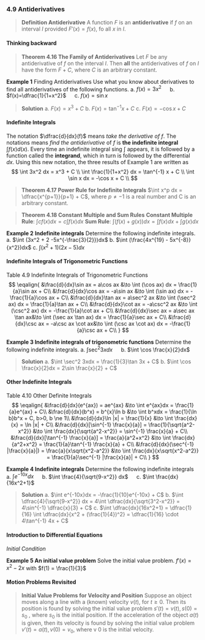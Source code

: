 ### 4.9 Antiderivatives

>**Definition Antiderivative**
A function $F$ is an **antiderivative** if $f$ on an interval $I$ provided $F'(x)=f(x)$, fo all $x$ in $I$.

#### Thinking backward

>**Theorem 4.16 The Family of Antiderivatives**
Let $F$ be any antiderivative of $f$ on the interval $I$. Then **all** the antiderivatives of $f$ on $I$ have the form $F + C$, where $C$ is an arbitrary constant.

**Example 1** Finding Antiderivatives Use what you know about derivatives to find all antiderivatives of the following functions.
a. $f(x)=3x^2$ &emsp; b. $f(x)=\dfrac{1}{1+x^2}$ &emsp; c. $f(x) = \sin x$
>**Solution**
a. $F(x) = x^3 + C$
b. $F(x) = \tan^{-1} x + C$
c. $F(x) = -\cos x + C$

#### Indefinite Integrals
The notation $\dfrac{d}{dx}(f)$ means *take the derivative of* $f$. The notations means *find the antiderivative* of $f$ is **the indefinite integral** $\int f(x)d(x)$. Every time an indefinite integral sing $\int$ appears, it is followed by a function called the **integrand**, which in turn is followed by the differential $dx$.
Using this new notation, the three results of Example 1 are written as
$$
\int 3x^2 dx = x^3 + C \\
\int \frac{1}{1+x^2} dx = \tan^{-1} x + C \\
\int \sin x dx = -\cos x + C \\
$$

>**Theorem 4.17 Power Rule for Indefinite Integrals**
$\int x^p dx = \dfrac{x^{p+1}}{p+1} + C$, where $p \ne -1$ is a real number and C is an arbitrary constant.

>**Theorem 4.18 Constant Multiple and Sum Rules**
**Constant Multiple Rule**: $\int cf(x)dx = c\int f(x)dx$
**Sum Rule**: $\int (f(x)+g(x))dx = \int f(x)dx + \int g(x)dx$

**Example 2** **Indefinite integrals** Determine the following indefinite integrals.
a. $\int (3x^2 + 2 -5x^{-\frac{3}{2}})dx$
b. $\int (\frac{4x^{19} - 5x^{-8}}{x^2})dx$
c. $\int (x^2+1)(2x-5)dx$

#### Indefinite Integrals of Trigonometric Functions

Table 4.9 Indefinite Integrals of Trigonometric Functions
$$
\eqalign{
&\frac{d}{dx}\sin ax = a\cos ax &\to \int (\cos ax) dx = \frac{1}{a}\sin ax + C\\
&\frac{d}{dx}\cos ax = -a\sin ax &\to \int (\sin ax) dx = -\frac{1}{a}\cos ax + C\\
&\frac{d}{dx}\tan ax = a\sec^2 ax &\to \int (\sec^2 ax) dx = \frac{1}{a}\tan ax + C\\
&\frac{d}{dx}\cot ax = -a\csc^2 ax &\to \int (\csc^2 ax) dx = -\frac{1}{a}\cot ax + C\\
&\frac{d}{dx}\sec ax = a\sec ax \tan ax&\to \int (\sec ax \tan ax) dx = \frac{1}{a}\sec ax + C\\
&\frac{d}{dx}\csc ax = -a\csc ax \cot ax&\to \int (\csc ax \cot ax) dx = -\frac{1}{a}\csc ax + C\\
}
$$

**Example 3 Indefinite integrals of trigonometric functions** Determine the following indefinite integrals.
a. $\int \sec^2 3xdx$ &emsp; b. $\int \cos \frac{x}{2}dx$
>**Solution**
a. $\int \sec^2 3xdx = \frac{1}{3}\tan 3x + C$
b. $\int \cos \frac{x}{2}dx = 2\sin \frac{x}{2} + C$


#### Other Indefinite Integrals

Table 4.10 Other Definite Integrals
$$
\eqalign{
&\frac{d}{dx}(e^{ax}) = ae^{ax} &\to \int e^{ax}dx = \frac{1}{a}e^{ax} + C\\
&\frac{d}{dx}(b^x) = b^{x}\ln b &\to \int b^xdx = \frac{1}{\ln b}b^x + C, b>0, b \ne 1\\
&\frac{d}{dx}\ln |x| = \frac{1}{x} &\to \int \frac{dx}{x} = \ln |x| + C\\
&\frac{d}{dx}[\sin^{-1} \frac{x}{a}] = \frac{1}{\sqrt{a^2-x^2}} &\to \int \frac{dx}{\sqrt{a^2-x^2}} = \sin^{-1} \frac{x}{a} + C\\
&\frac{d}{dx}[\tan^{-1} \frac{x}{a}] = \frac{a}{a^2+x^2} &\to \int \frac{dx}{a^2+x^2} = \frac{1}{a}\tan^{-1} \frac{x}{a} + C\\
&\frac{d}{dx}(\sec^{-1}  |\frac{x}{a}|) = \frac{a}{x\sqrt{x^2-a^2}} &\to \int \frac{dx}{x\sqrt{x^2-a^2}} = \frac{1}{a}\sec^{-1} |\frac{x}{a}| + C\\
}
$$

**Example 4 Indefinite integrals** Determine the following indefinite integrals
a. $\int e^{-10x}dx$ &emsp; b. $\int \frac{4}{\sqrt{9-x^2}} dx$ &emsp; c. $\int \frac{dx}{16x^2+1}$
>**Solution**
a. $\int e^{-10x}dx = -\frac{1}{10}e^{-10x} + C$
b. $\int \dfrac{4}{\sqrt{9-x^2}} dx = 4\int \dfrac{dx}{\sqrt{3^2-x^2}} = 4\sin^{-1} \dfrac{x}{3} + C$
c. $\int \dfrac{dx}{16x^2+1} = \dfrac{1}{16} \int \dfrac{dx}{x^2 + (\frac{1}{4})^2} = \dfrac{1}{16} \cdot 4\tan^{-1} 4x + C$

#### Introduction to Differential Equations
*Initial Condition*

**Example 5 An initial value problem** Solve the initial value problem. $f'(x) = x^2-2x$ with $f(1) = \frac{1}{3}$

#### Motion Problems Revisited
>**Initial Value Problems for Velocity and Position**
Suppose an object moves along a line with a (known) velocity $v(t)$, for $t \ge 0$. Then its position is found by solving the initial value problem
$s'(t) = v(t), s(0) = s_0$ , where $s_0$ is the initial position.
If the acceleration of the object $a(t)$ is given, then its velocity is found by solving the initial value problem
$v'(t) = a(t), v(0) = v_0$,  where v 0 is the initial velocity.
